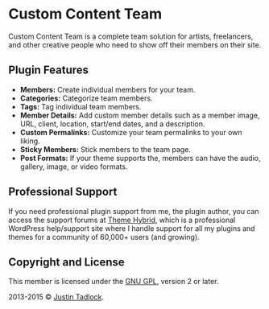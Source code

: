 # Custom Content Team

Custom Content Team is a complete team solution for artists, freelancers, and other creative people who need to show off their members on their site.

## Plugin Features

* **Members:** Create individual members for your team.
* **Categories:** Categorize team members.
* **Tags:** Tag individual team members.
* **Member Details:** Add custom member details such as a member image, URL, client, location, start/end dates, and a description.
* **Custom Permalinks:** Customize your team permalinks to your own liking.
* **Sticky Members:** Stick members to the team page.
* **Post Formats:** If your theme supports the, members can have the audio, gallery, image, or video formats.

## Professional Support

If you need professional plugin support from me, the plugin author, you can access the support forums at [Theme Hybrid](http://themehybrid.com/board/topics), which is a professional WordPress help/support site where I handle support for all my plugins and themes for a community of 60,000+ users (and growing).

## Copyright and License

This member is licensed under the [GNU GPL](http://www.gnu.org/licenses/old-licenses/gpl-2.0.html), version 2 or later.

2013-2015 &copy; [Justin Tadlock](http://justintadlock.com).